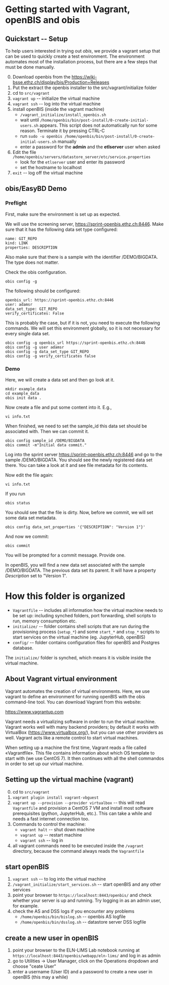 # Getting started with Vagrant, openBIS and obis

## Quickstart -- Setup

To help users interested in trying out _obis_, we provide a vagrant setup that can be used to quickly create a test environment. The environment automates most of the installation process, but there are a few steps that must be done manually.

0. Download openbis from the https://wiki-bsse.ethz.ch/display/bis/Production+Releases
1. Put the extract the openbis installer to the src/vagrant/initialize folder
2. cd to `src/vagrant`
3. `vagrant up` -- initialize the virtual machine
4. `vagrant ssh`  -- log into the virtual machine
6. install openBIS (inside the vagrant machine)
   - `/vagrant_initialize/install_openbis.sh`
   - wait until `/home/openbis/bin/post-install/0-create-initial-users.sh` appears. This script does not automatically run for some reason. Terminate it by pressing CTRL-C
   - run `sudo -u openbis /home/openbis/bin/post-install/0-create-initial-users.sh` manually
   - enter a password for the **admin** and the **etlserver** user when asked
7. Edit the file `/home/openbis/servers/datastore_server/etc/service.properties`
   - look for the `etlserver` user and enter its password
   - set the hostname to localhost
8. `exit` -- log off the virtual machine


## obis/EasyBD Demo

### Preflight

First, make sure the environment is set up as expected.

We will use the screening server, https://sprint-openbis.ethz.ch:8446. Make sure that it has the following data set type configured:

    name: GIT_REPO
    kind: LINK
    properties: DESCRIPTION

Also make sure that there is a sample with the identifier /DEMO/BIGDATA. The type does not matter.

Check the obis configuration.

    obis config -g

The following should be configured:

    openbis_url: https://sprint-openbis.ethz.ch:8446
    user: adamsr
    data_set_type: GIT_REPO
    verify_certificates: False

This is probably the case, but if it is not, you need to execute the following commands. We will set this environment globally, so it is not necessary for every single data set.

    obis config -g openbis_url https://sprint-openbis.ethz.ch:8446
    obis config -g user adamsr
    obis config -g data_set_type GIT_REPO
    obis config -g verify_certificates false

### Demo

Here, we will create a data set and then go look at it.

    mkdir example_data
    cd example_data
    obis init data .

Now create a file and put some content into it. E.g.,

    vi info.txt

When finished, we need to set the sample_id this data set should be associated with. Then we can commit it.

    obis config sample_id /DEMO/BIGDATA
    obis commit -m"Initial data commit."

Log into the sprint server https://sprint-openbis.ethz.ch:8446 and go to the sample /DEMO/BIGDATA. You should see the newly registered data set there. You can take a look at it and see file metadata for its contents.

Now edit the file again:

    vi info.txt

If you run

    obis status

You should see that the file is dirty. Now, before we commit, we will set some data set metadata.

    obis config data_set_properties '{"DESCRIPTION": "Version 1"}'

And now we commit:

    obis commit

You will be prompted for a commit message. Provide one.

In openBIS, you will find a new data set associated with the sample /DEMO/BIGDATA. The previous data set its parent. It will have a property _Description_ set to "Version 1".


# How this folder is organized

- `Vagrantfile` -- includes all information how the virtual machine needs to be set up: including synched folders, port forwarding, shell scripts to run, memory consumption etc.
- `initialize/` -- folder contains shell scripts that are run during the provisioning process (`setup_*`) and some `start_*` and `stop_*` scripts to start services on the virtual machine (eg. JupyterHub, openBIS)
- `config/` -- folder contains configuration files for openBIS and Postgres database.

The `initialize/` folder is synched, which means it is visible inside the virtual machine.


## About Vagrant virtual environment

Vagrant automates the creation of virtual environments. Here, we use vagrant to define an environment for running openBIS with the obis command-line tool. You can download Vagrant from this website:

https://www.vagrantup.com

Vagrant needs a virtualizing software in order to run the virtual machine. Vagrant works well with many backend providers; by default it works with VirtualBox (https://www.virtualbox.org/), but you can use other providers as well. Vagrant acts like a remote control to start virtual machines.

When setting up a machine the first time, Vagrant reads a file called «Vagrantfile». This file contains information about which OS template to start with (we use CentOS 7). It then continues with all the shell commandos in order to set up our virtual machine.


## Setting up the virtual machine (vagrant)

0. cd to `src/vagrant`
1. `vagrant plugin install vagrant-vbguest`
2. `vagrant up --provision --provider virtualbox` -- this will read `Vagrantfile` and provision a CentOS 7 VM and install most software prerequisites (python, JupyterHub, etc.). This can take a while and needs a fast internet connection too.
3. Commands to control the machine:
    - `vagrant halt` -- shut down machine
    - `vagrant up`   -- restart machine
    - `vagrant ssh`  -- log in
4. all vagrant commands need to be executed inside the `/vagrant` directory, because the command always reads the `Vagrantfile`


## start openBIS

1. `vagrant ssh` -- to log into the virtual machine
1. `/vagrant_initialize/start_services.sh` -- start openBIS and any other services
1. point your browser to `https://localhost:8443/openbis/` and check whether your server is up and running. Try logging in as an admin user, for example.
1. check the AS and DSS logs if you encounter any problems
   * `/home/openbis/bin/bislog.sh` -- openbis AS logfile
   * `/home/openbis/bin/dsslog.sh` -- datastore server DSS logfile

## create a new user in openBIS

1. point your browser to the ELN-LIMS Lab notebook running at `https://localhost:8443/openbis/webapp/eln-lims/` and log in as admin
1. go to Utilities -> User Manager, click on the Operations dropdown and choose "ceate User"
1. enter a username (User ID) and a password to create a new user in openBIS (this may a while)
